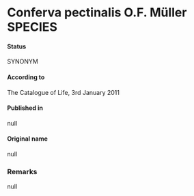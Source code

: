 Conferva pectinalis O.F. Müller SPECIES
=======

#### Status
SYNONYM

#### According to
The Catalogue of Life, 3rd January 2011

#### Published in
null

#### Original name
null

### Remarks
null